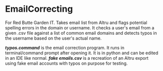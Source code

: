 # EmailCorrecting
For Red Butte Garden IT. Takes email list from Altru and flags potential spelling errors in the domain or username. It checks a user's email from a given .csv file against a list of common email domains and detects typos in the username based on the user's actual name. 

***typos.command*** is the email correction program. It runs in terminal/command prompt after opening it. It is in python and can be edited in an IDE like normal. ***fake emails.csv*** is a recreation of an Altru export using fake email accounts with typos on purpose for testing. 